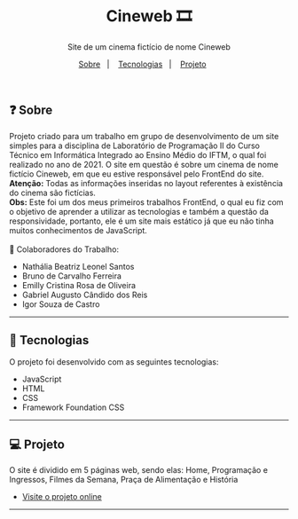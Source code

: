 <h1 align="center">Cineweb 🎞</h1>

<p align="center">Site de um cinema fictício de nome Cineweb<br/></p>

<p align="center">
  <a href="#-sobre">Sobre</a>&nbsp;&nbsp;&nbsp;|&nbsp;&nbsp;&nbsp;
  <a href="#-tecnologias">Tecnologias</a>&nbsp;&nbsp;&nbsp;|&nbsp;&nbsp;&nbsp;
  <a href="#-projeto">Projeto</a>&nbsp;&nbsp;&nbsp;&nbsp;&nbsp;&nbsp;
</p>

<br>

## ❓ Sobre

Projeto criado para um trabalho em grupo de desenvolvimento de um site simples para a disciplina de Laboratório de Programação II do Curso Técnico em Informática Integrado ao Ensino Médio do IFTM, o qual foi realizado no ano de 2021. O site em questão é sobre um cinema de nome fictício Cineweb, em que eu estive responsável pelo FrontEnd do site. <br><b>Atenção:</b> Todas as informações inseridas no layout referentes à existência do cinema são fictícias.<br>
<b>Obs:</b> Este foi um dos meus primeiros trabalhos FrontEnd, o qual eu fiz com o objetivo de aprender a utilizar as tecnologias e também a questão da responsividade, portanto, ele é um site mais estático já que eu não tinha muitos conhecimentos de JavaScript.<br><br>
👥 Colaboradores do Trabalho:

- Nathália Beatriz Leonel Santos
- Bruno de Carvalho Ferreira
- Emilly Cristina Rosa de Oliveira
- Gabriel Augusto Cândido dos Reis
- Igor Souza de Castro

---

## 🚀 Tecnologias

O projeto foi desenvolvido com as seguintes tecnologias:

- JavaScript
- HTML
- CSS
- Framework Foundation CSS
---
## 💻 Projeto

O site é dividido em 5 páginas web, sendo elas: Home, Programação e Ingressos, Filmes da Semana, Praça de Alimentação e História

- [Visite o projeto online](https://nathaliabeatriz.github.io/Cineweb/)

---
